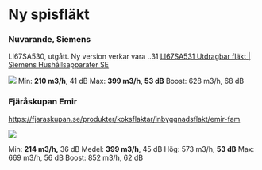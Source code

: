 # Ny spisfläkt

### Nuvarande, Siemens 
LI67SA530, utgått. Ny version verkar vara ..31
[LI67SA531 Utdragbar fläkt | Siemens Hushållsapparater SE](https://www.siemens-home.bsh-group.com/se/produktlista/ugnar-hallar-och-flaktar/koksflakt/integrerad-koksflakt/utdragbar-koksflakt/LI67SA531%23/Tabs=section-technical-overview/Togglebox=accessories/Togglebox=combinables/Togglebox=manuals/Togglebox=accessoriesOthers/)

![](Ny%20spisfl%C3%A4kt/image.png)<!-- {"width":295} -->
Min: **210 m3/h**, 41 dB
Max: **399 m3/h**, **53 dB**
Boost: 628 m3/h, 68 dB


### Fjäråskupan Emir
https://fjaraskupan.se/produkter/koksflaktar/inbyggnadsflakt/emir-fam

![](Ny%20spisfl%C3%A4kt/image%202.png)<!-- {"width":333} -->

Min: **214 m3/h,** 36 dB
Medel: **399 m3/h**, 45 dB
Hög: 573 m3/h, **53 dB**
Max: 669 m3/h, 56 dB
Boost: 852 m3/h, 62 dB